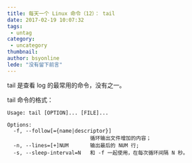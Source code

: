 ```yaml
---
title: 每天一个 Linux 命令（12）： tail
date: 2017-02-19 10:07:32
tags:
 - untag
category: 
 - uncategory
thumbnail: 
author: bsyonline
lede: "没有留下前言"
---
```


tail 是查看 log 的最常用的命令，没有之一。

<!-- more -->

tail 命令的格式：

```
Usage: tail [OPTION]... [FILE]...

Options:
  -f, --follow[={name|descriptor}]
                           循环输出文件增加的内容；
  -n, --lines=[+]NUM       输出最后的 NUM 行;
  -s, --sleep-interval=N   和 -f 一起使用，在每次循环间隔 N 秒。
```
